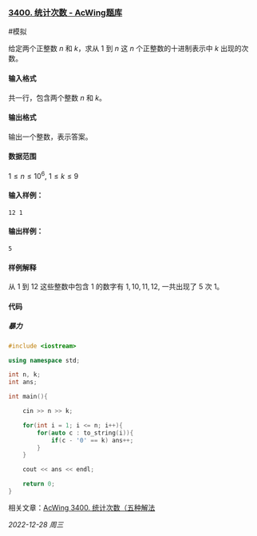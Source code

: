 ### [3400. 统计次数 - AcWing题库](https://www.acwing.com/problem/content/description/3403/)

#模拟

给定两个正整数 $n$ 和 $k$，求从 $1$ 到 $n$ 这 $n$ 个正整数的十进制表示中 $k$ 出现的次数。

#### 输入格式

共一行，包含两个整数 $n$ 和 $k$。

#### 输出格式

输出一个整数，表示答案。

#### 数据范围

$1≤n≤10^6,$
$1≤k≤9$

#### 输入样例：

```
12 1
```

#### 输出样例：

```
5
```

#### 样例解释

从 $1$ 到 $12$ 这些整数中包含 $1$ 的数字有 $1,10,11,12$, 一共出现了 $5$ 次 $1$。

#### 代码

##### 暴力

```cpp
#include <iostream>

using namespace std;

int n, k;
int ans;

int main(){

    cin >> n >> k;

    for(int i = 1; i <= n; i++){
        for(auto c : to_string(i)){
            if(c - '0' == k) ans++;
        }
    }

    cout << ans << endl;

    return 0;
}
```


相关文章：[AcWing 3400. 统计次数（五种解法](https://www.acwing.com/solution/content/156989/)

*2022-12-28 周三*